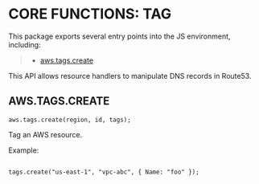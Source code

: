  


 # CORE FUNCTIONS: TAG


 

 This package exports several entry points into the JS environment,
 including:

 > * [aws.tags.create](#create)

 This API allows resource handlers to manipulate DNS records in Route53.

 ## AWS.TAGS.CREATE
 <a name="create"></a>
 `aws.tags.create(region, id, tags);`

 Tag an AWS resource.

 Example:

 ```

 tags.create("us-east-1", "vpc-abc", { Name: "foo" });

 ```


